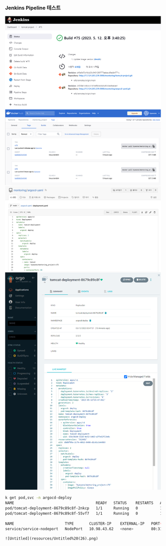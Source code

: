 ### Jenkins Pipeline 테스트


![Untitled](resources/Untitled%20(22).png)
![Untitled](resources/Untitled%20(23).png)
![Untitled](resources/Untitled%20(24).png)
![Untitled](resources/Untitled%20(25).png)

```bash
k get pod,svc -n argocd-deploy 
NAME                                     READY   STATUS    RESTARTS   AGE
pod/tomcat-deployment-8679c89c8f-2nkcp   1/1     Running   0          16m
pod/tomcat-deployment-8679c89c8f-55vf7   1/1     Running   0          16m

NAME                       TYPE       CLUSTER-IP    EXTERNAL-IP   PORT(S)        AGE
service/service-nodeport   NodePort   10.98.43.62   <none>        80:31111/TCP   19h
```


    ![Untitled](resources/Untitled%20(26).png)
